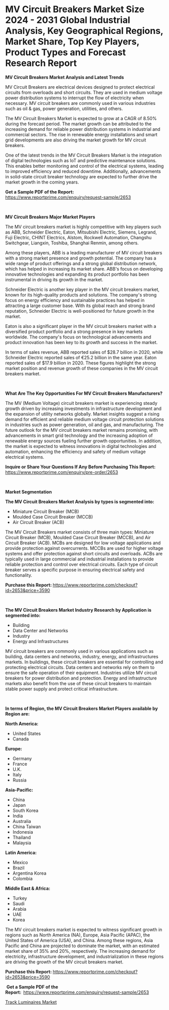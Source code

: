 <p><h1>MV Circuit Breakers Market Size 2024 - 2031 Global Industrial Analysis, Key Geographical Regions, Market Share, Top Key Players, Product Types and Forecast Research Report</h1></p><p><strong>MV Circuit Breakers Market Analysis and Latest Trends</strong></p>
<p><p>MV Circuit Breakers are electrical devices designed to protect electrical circuits from overloads and short circuits. They are used in medium voltage power distribution systems to interrupt the flow of electricity when necessary. MV circuit breakers are commonly used in various industries such as oil & gas, power generation, utilities, and others.</p><p>The MV Circuit Breakers Market is expected to grow at a CAGR of 8.50% during the forecast period. The market growth can be attributed to the increasing demand for reliable power distribution systems in industrial and commercial sectors. The rise in renewable energy installations and smart grid developments are also driving the market growth for MV circuit breakers.</p><p>One of the latest trends in the MV Circuit Breakers Market is the integration of digital technologies such as IoT and predictive maintenance solutions. This enables better monitoring and control of the electrical systems, leading to improved efficiency and reduced downtime. Additionally, advancements in solid-state circuit breaker technology are expected to further drive the market growth in the coming years.</p></p>
<p><strong>Get a Sample PDF of the Report:&nbsp;</strong> <a href="https://www.reportprime.com/enquiry/request-sample/2653">https://www.reportprime.com/enquiry/request-sample/2653</a></p>
<p>&nbsp;</p>
<p><strong>MV Circuit Breakers Major Market Players</strong></p>
<p><p>The MV circuit breakers market is highly competitive with key players such as ABB, Schneider Electric, Eaton, Mitsubishi Electric, Siemens, Legrand, Fuji Electric, CHINT Electrics, Alstom, Rockwell Automation, Changshu Switchgear, Liangxin, Toshiba, Shanghai Renmin, among others.</p><p>Among these players, ABB is a leading manufacturer of MV circuit breakers with a strong market presence and growth potential. The company has a wide range of product offerings and a strong global distribution network, which has helped in increasing its market share. ABB's focus on developing innovative technologies and expanding its product portfolio has been instrumental in driving its growth in the market.</p><p>Schneider Electric is another key player in the MV circuit breakers market, known for its high-quality products and solutions. The company's strong focus on energy efficiency and sustainable practices has helped in attracting a large customer base. With its global reach and strong brand reputation, Schneider Electric is well-positioned for future growth in the market.</p><p>Eaton is also a significant player in the MV circuit breakers market with a diversified product portfolio and a strong presence in key markets worldwide. The company's focus on technological advancements and product innovation has been key to its growth and success in the market.</p><p>In terms of sales revenue, ABB reported sales of $28.7 billion in 2020, while Schneider Electric reported sales of €25.2 billion in the same year. Eaton reported sales of $17.9 billion in 2020. These figures highlight the strong market position and revenue growth of these companies in the MV circuit breakers market.</p></p>
<p>&nbsp;</p>
<p><strong>What Are The Key Opportunities For MV Circuit Breakers Manufacturers?</strong></p>
<p><p>The MV (Medium Voltage) circuit breakers market is experiencing steady growth driven by increasing investments in infrastructure development and the expansion of utility networks globally. Market insights suggest a rising demand for efficient and reliable medium voltage circuit protection solutions in industries such as power generation, oil and gas, and manufacturing. The future outlook for the MV circuit breakers market remains promising, with advancements in smart grid technology and the increasing adoption of renewable energy sources fueling further growth opportunities. In addition, the market is expected to witness innovations in digital technologies and automation, enhancing the efficiency and safety of medium voltage electrical systems.</p></p>
<p><strong>Inquire or Share Your Questions If Any Before Purchasing This Report:</strong> <a href="https://www.reportprime.com/enquiry/pre-order/2653">https://www.reportprime.com/enquiry/pre-order/2653</a></p>
<p>&nbsp;</p>
<p><strong>Market Segmentation</strong></p>
<p><strong>The MV Circuit Breakers Market Analysis by types is segmented into:</strong></p>
<p><ul><li>Miniature Circuit Breaker (MCB)</li><li>Moulded Case Circuit Breaker (MCCB)</li><li>Air Circuit Breaker (ACB)</li></ul></p>
<p><p>The MV Circuit Breakers market consists of three main types: Miniature Circuit Breaker (MCB), Moulded Case Circuit Breaker (MCCB), and Air Circuit Breaker (ACB). MCBs are designed for low voltage applications and provide protection against overcurrents. MCCBs are used for higher voltage systems and offer protection against short circuits and overloads. ACBs are typically used in large commercial and industrial installations to provide reliable protection and control over electrical circuits. Each type of circuit breaker serves a specific purpose in ensuring electrical safety and functionality.</p></p>
<p><strong>Purchase this Report:&nbsp;</strong><a href="https://www.reportprime.com/checkout?id=2653&price=3590">https://www.reportprime.com/checkout?id=2653&price=3590</a></p>
<p>&nbsp;</p>
<p><strong>The MV Circuit Breakers Market Industry Research by Application is segmented into:</strong></p>
<p><ul><li>Building</li><li>Data Center and Networks</li><li>Industry</li><li>Energy and Infrastructures</li></ul></p>
<p><p>MV circuit breakers are commonly used in various applications such as building, data centers and networks, industry, energy, and infrastructures markets. In buildings, these circuit breakers are essential for controlling and protecting electrical circuits. Data centers and networks rely on them to ensure the safe operation of their equipment. Industries utilize MV circuit breakers for power distribution and protection. Energy and infrastructure markets also benefit from the use of these circuit breakers to maintain stable power supply and protect critical infrastructure.</p></p>
<p>&nbsp;</p>
<p><strong>In terms of Region, the MV Circuit Breakers Market Players available by Region are:</strong></p>
<p>
    <p> <strong> North America: </strong>
        <ul>
            <li>United States</li>
            <li>Canada</li>
        </ul>
        </p> 
    <p> <strong> Europe: </strong>
        <ul>
            <li>Germany</li>
            <li>France</li>
            <li>U.K.</li>
            <li>Italy</li>
            <li>Russia</li>
        </ul>
        </p> 
    <p> <strong> Asia-Pacific: </strong>
        <ul>
            <li>China</li>
            <li>Japan</li>
            <li>South Korea</li>
            <li>India</li>
            <li>Australia</li>
            <li>China Taiwan</li>
            <li>Indonesia</li>
            <li>Thailand</li>
            <li>Malaysia</li>
        </ul>
        </p> 
    <p> <strong> Latin America: </strong>
        <ul>
            <li>Mexico</li>
            <li>Brazil</li>
            <li>Argentina Korea</li>
            <li>Colombia</li>
        </ul>
        </p> 
    <p> <strong> Middle East & Africa: </strong>
        <ul>
            <li>Turkey</li>
            <li>Saudi</li>
            <li>Arabia</li>
            <li>UAE</li>
            <li>Korea</li>
        </ul>
    </p>
    </p>
<p><p>The MV circuit breakers market is expected to witness significant growth in regions such as North America (NA), Europe, Asia Pacific (APAC), the United States of America (USA), and China. Among these regions, Asia Pacific and China are projected to dominate the market, with an estimated market share of 35% and 20%, respectively. The increasing demand for electricity, infrastructure development, and industrialization in these regions are driving the growth of the MV circuit breakers market.</p></p>
<p><strong>Purchase this Report: </strong><a href="https://www.reportprime.com/checkout?id=2653&price=3590">https://www.reportprime.com/checkout?id=2653&price=3590</a></p>
<p>&nbsp;<strong>Get a Sample PDF of the Report:&nbsp;&nbsp;</strong><a href="https://www.reportprime.com/enquiry/request-sample/2653">https://www.reportprime.com/enquiry/request-sample/2653</a></p>
<p><strong></strong></p>
<p><p><a href="https://github.com/BryceTownsendr/Market-Research-Report-List-4/blob/main/track-luminaires-market.md">Track Luminaires Market</a></p></p>